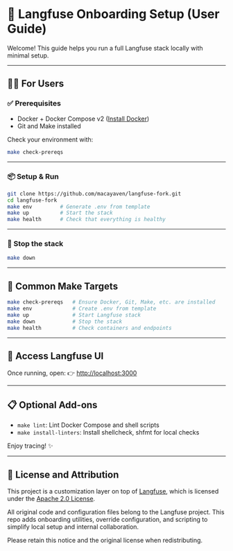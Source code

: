 # 🚀 Langfuse Onboarding Setup (User Guide)

Welcome! This guide helps you run a full Langfuse stack locally with minimal setup.

---

## 🧑‍💻 For Users

### ✅ Prerequisites
- Docker + Docker Compose v2 ([Install Docker](https://docs.docker.com/get-docker/))
- Git and Make installed

Check your environment with:
```bash
make check-prereqs
```

---

### 📦 Setup & Run
```bash
git clone https://github.com/macayaven/langfuse-fork.git
cd langfuse-fork
make env         # Generate .env from template
make up          # Start the stack
make health      # Check that everything is healthy
```

---

### 🧹 Stop the stack
```bash
make down
```

---

## 🧠 Common Make Targets

```bash
make check-prereqs   # Ensure Docker, Git, Make, etc. are installed
make env             # Create .env from template
make up              # Start Langfuse stack
make down            # Stop the stack
make health          # Check containers and endpoints
```

---

## 📍 Access Langfuse UI

Once running, open:
👉 [http://localhost:3000](http://localhost:3000)

---

## 📋 Optional Add-ons

- `make lint`: Lint Docker Compose and shell scripts
- `make install-linters`: Install shellcheck, shfmt for local checks

Enjoy tracing! ✨

---

## 📄 License and Attribution

This project is a customization layer on top of [Langfuse](https://github.com/langfuse/langfuse), which is licensed under the [Apache 2.0 License](LICENSE).

All original code and configuration files belong to the Langfuse project. This repo adds onboarding utilities, override configuration, and scripting to simplify local setup and internal collaboration.

Please retain this notice and the original license when redistributing.
